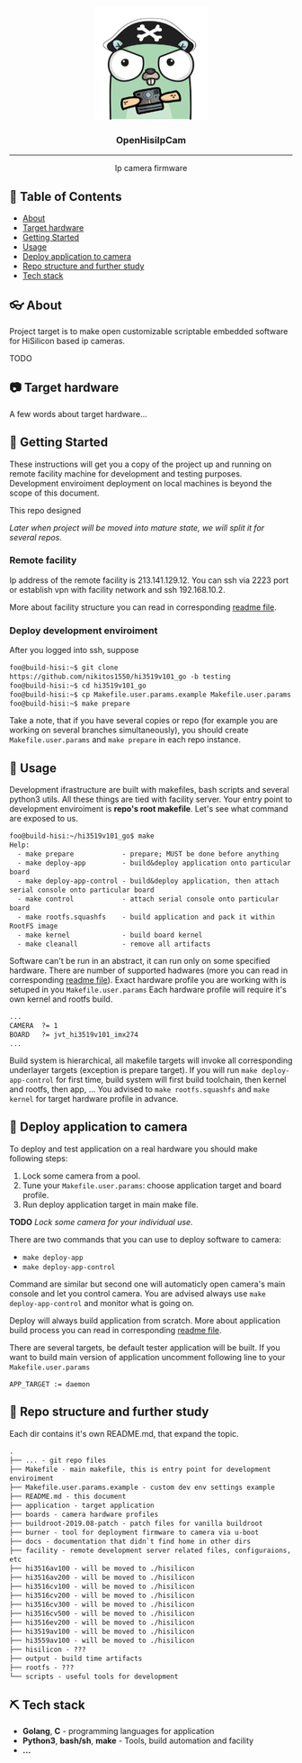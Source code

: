 <p align="center">
  <a href="" rel="noopener">
 <img width=200px height=200px src="docs/images/gopher200.png" alt="OpenHisiIpcam"></a>
</p>

<h3 align="center">OpenHisiIpCam</h3>

---

<p align="center"> Ip camera firmware
    <br> 
</p>

## 📝 Table of Contents
- [About](#about)
- [Target hardware](#target_hardware)
- [Getting Started](#getting_started)
- [Usage](#usage)
- [Deploy application to camera](#deployment)
- [Repo structure and further study](#repo_structure)
- [Tech stack](#tech_stack)

## 👓 About <a name = "about"></a>
Project target is to make open customizable scriptable embedded software for HiSilicon based ip cameras.

TODO

## 📷 Target hardware <a name="target_hardware"></a>
A few words about target hardware...

## 🏁 Getting Started <a name="getting_started"></a>
These instructions will get you a copy of the project up and running on remote facility machine for development and testing purposes. 
Development enviroiment deployment on local machines is beyond the scope of this document. 

This repo designed

*Later when project will be moved into mature state, we will split it for several repos.*

### Remote facility
Ip address of the remote facility is 213.141.129.12. 
You can ssh via 2223 port or establish vpn with facility network and ssh 192.168.10.2.

More about facility structure you can read in corresponding [readme file](./facility).

### Deploy development enviroiment
After you logged into ssh, suppose 

```console
foo@build-hisi:~$ git clone https://github.com/nikitos1550/hi3519v101_go -b testing
foo@build-hisi:~$ cd hi3519v101_go
foo@build-hisi:~$ cp Makefile.user.params.example Makefile.user.params
foo@build-hisi:~$ make prepare
```

Take a note, that if you have several copies or repo (for example you are working on several branches simultaneously),
you should create `Makefile.user.params` and `make prepare` in each repo instance.

## 🎈 Usage <a name="usage"></a>
Development ifrastructure are built with makefiles, bash scripts and several python3 utils. 
All these things are tied with facility server.
Your entry point to development enviroiment is **repo's root makefile**.
Let's see what command are exposed to us.

```console
foo@build-hisi:~/hi3519v101_go$ make
Help:
  - make prepare            - prepare; MUST be done before anything
  - make deploy-app         - build&deploy application onto particular board
  - make deploy-app-control - build&deploy application, then attach serial console onto particular board
  - make control            - attach serial console onto particular board
  - make rootfs.squashfs    - build application and pack it within RootFS image
  - make kernel             - build board kernel
  - make cleanall           - remove all artifacts
```

Software can't be run in an abstract, it can run only on some specified hardware.
There are number of supported hadwares (more you can read in corresponding [readme file](./boards)).
Exact hardware profile you are working with is setuped in you `Makefile.user.params`
Each hardware profile will require it's own kernel and rootfs build.

```make
...
CAMERA  ?= 1
BOARD   ?= jvt_hi3519v101_imx274
...
```

Build system is hierarchical, all makefile targets will invoke all corresponding underlayer targets (exception is prepare target).
If you will run `make deploy-app-control` for first time, build system will first build toolchain, then kernel and rootfs, then app, ...
You advised to `make rootfs.squashfs` and `make kernel` for target hardware profile in advance.

## 🚀 Deploy application to camera <a name = "deployment"></a>
To deploy and test application on a real hardware you should make following steps:
1. Lock some camera from a pool.
2. Tune your `Makefile.user.params`: choose application target and board profile.
3. Run deploy application target in main make file.

**TODO** *Lock some camera for your individual use.*

There are two commands that you can use to deploy software to camera:
* `make deploy-app`
* `make deploy-app-control`

Command are similar but second one will automaticly open camera's main console and let you control camera.
You are advised always use `make deploy-app-control` and monitor what is going on.

Deploy will always build application from scratch. 
More about application build process you can read in corresponding [readme file](./application).

There are several targets, be default tester application will be built.
If you want to build main version of application uncomment following line to your `Makefile.user.params`
```make
APP_TARGET := daemon
```

## 📁 Repo structure and further study <a name="repo_structure"></a>
Each dir contains it's own README.md, that expand the topic.

```
.
├── ... - git repo files
├── Makefile - main makefile, this is entry point for development enviroiment
├── Makefile.user.params.example - custom dev env settings example
├── README.md - this document
├── application - target application
├── boards - camera hardware profiles
├── buildroot-2019.08-patch - patch files for vanilla buildroot
├── burner - tool for deployment firmware to camera via u-boot
├── docs - documentation that didn`t find home in other dirs
├── facility - remote development server related files, configuraions, etc
├── hi3516av100 - will be moved to ./hisilicon
├── hi3516av200 - will be moved to ./hisilicon
├── hi3516cv100 - will be moved to ./hisilicon
├── hi3516cv200 - will be moved to ./hisilicon
├── hi3516cv300 - will be moved to ./hisilicon
├── hi3516cv500 - will be moved to ./hisilicon
├── hi3516ev200 - will be moved to ./hisilicon
├── hi3519av100 - will be moved to ./hisilicon
├── hi3559av100 - will be moved to ./hisilicon
├── hisilicon - ???
├── output - build time artifacts
├── rootfs - ???
└── scripts - useful tools for development
```

## ⛏️  Tech stack <a name="tech_stack"></a>
- **Golang**, **C** - programming languages for application
- **Python3**, **bash/sh**, **make**  - Tools, build automation and facility
- **...**
